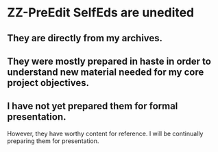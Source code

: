 # ZZ-PreEdit SelfEds are unedited
## They are directly from my archives.
## They were mostly prepared in haste in order to understand new material needed for my core project objectives.
## I have not yet prepared them for formal presentation.
However, they have worthy content for reference. I will be continually preparing them for presentation.
